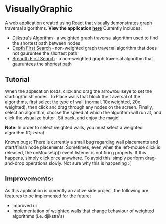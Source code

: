 # VisuallyGraphic
A web application created using React that visually demonstrates graph traversal algorithms. **View the application [here](https://franksu1996.github.io/VisuallyGraphic/)**
Currently includes:
* [Djikstra's Algorithm](https://en.wikipedia.org/wiki/Dijkstra%27s_algorithm) - a weighted graph traversal algorithm used to find the shortest path between nodes
* [Depth First Search](https://en.wikipedia.org/wiki/Depth-first_search) - non-weighted graph traversal algorithm that does not gauruntee the shortest path
* [Breadth First Search](https://en.wikipedia.org/wiki/Breadth-first_search) - a non-weighted graph traversal algorithm that gauruntees the shortest path

## Tutorial
When the application loads, click and drag the arrow/bullseye to set the starting/finish nodes. To Place walls that block the traversal of the algorithms, first select the type of wall (normal, 10x weighted, 20x weighted), then click and drag through any nodes on the screen. Finally, select an algorithm, choose the speed at which the algorithm will run at, and click the visualize button. Sit back, and enjoy the magic!

**Note**: In order to select weighted walls, you must select a weighted algorithm (Djikstra). 

Known bugs: There is currently a small bug regarding wall placements and start/finish node placements. Sometimes, even when the left-mouse click is released, the onMouseUp() event listener is not firing properly. If this happens, simply click once anywhere. To avoid this, simply perform drag-and-drop operations slowly. Not sure why this is happening :(

## Improvements:
As this application is currently an active side project, the following are features to be implemented for the future:
* Improved ui
* Implementation of weighted walls that change behaviour of weighted algorithms (i.e. djikstra's)
